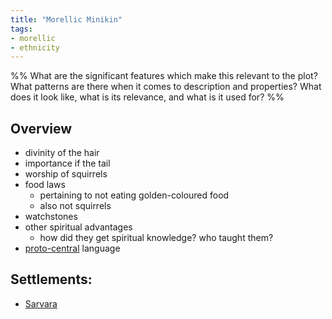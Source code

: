 ```yaml
---
title: "Morellic Minikin"
tags:
- morellic
- ethnicity
---
```

%%
What are the significant features which make this relevant to the plot?
What patterns are there when it comes to description and properties?
What does it look like, what is its relevance, and what is it used for?
%%

## Overview
- divinity of the hair
- importance if the tail
- worship of squirrels
- food laws
	- pertaining to not eating golden-coloured food
	- also not squirrels
- watchstones
- other spiritual advantages
	- how did they get spiritual knowledge? who taught them?
- [proto-central](languages/proto-central.md) language

## Settlements:
- [Sarvara](locations/2nd-realm/sarvara.md)